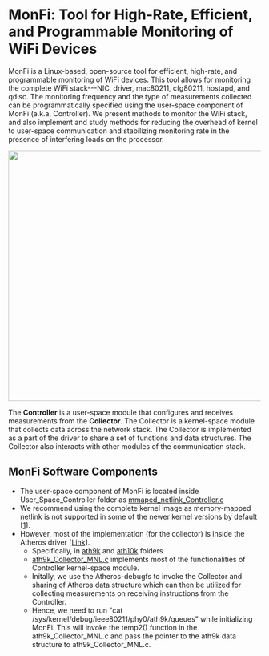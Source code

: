 # MonFi:  Tool for High-Rate, Efficient, and Programmable Monitoring of WiFi Devices

MonFi is a Linux-based, open-source tool for efficient, high-rate, and programmable monitoring of WiFi devices.
This tool allows for monitoring the complete WiFi stack---NIC, driver, mac80211, cfg80211, hostapd, and qdisc.
The monitoring frequency and the type of measurements collected can be programmatically specified using the user-space component of MonFi (a.k.a, Controller).
We present methods to monitor the WiFi stack, and also implement and study methods for reducing the overhead of kernel to user-space communication and stabilizing monitoring rate in the presence of interfering loads on the processor. 


<img src="https://raw.githubusercontent.com/jshethSCU/temp/master/ap_architecture-1.png?token=ANVXY37NZU3M7BSWAFSPS4C7VNKSM" width="700" height="500" align="center">


The **Controller** is a user-space module that configures and receives measurements from the **Collector**.
The Collector is a kernel-space module that collects data across the network stack.
The Collector is implemented as a part of the driver to share a set of functions and data structures.
The Collector also interacts with other modules of the communication stack.


## MonFi Software Components
- The user-space component of MonFi is located inside User_Space_Controller folder as [mmaped_netlink_Controller.c](https://github.com/SIOTLAB/MonFi/blob/main/User_Space_Controller/mmaped_netlink_Controller.c)
- We recommend using the complete kernel image as memory-mapped netlink is not supported in some of the newer kernel versions by default [[1]](http://natsys-lab.blogspot.com/2015/03/linux-netlink-mmap-bulk-data-transfer.html). 
- However, most of the implementation (for the collector) is inside the Atheros driver [[Link]](https://github.com/SIOTLAB/MonFi/tree/main/linux-4.5.1/drivers/net/wireless/ath).
  - Specifically, in [ath9k](https://github.com/SIOTLAB/MonFi/tree/main/linux-4.5.1/drivers/net/wireless/ath/ath9k) and [ath10k](https://github.com/SIOTLAB/MonFi/tree/main/linux-4.5.1/drivers/net/wireless/ath/ath10k) folders
  -  [ath9k_Collector_MNL.c](https://github.com/SIOTLAB/MonFi/blob/main/linux-4.5.1/drivers/net/wireless/ath/ath9k/ath9k_Collector_MNL.c) implements most of the functionalities of Controller kernel-space module.
  - Initally, we use the Atheros-debugfs to invoke the Collector and sharing of Atheros data structure which can then be utilized for collecting measurements on receiving instructions from the Controller.
  - Hence, we need to run "cat /sys/kernel/debug/ieee80211/phy0/ath9k/queues" while initializing MonFi. This will invoke the temp2() function in the ath9k_Collector_MNL.c and pass the pointer to the ath9k data structure to ath9k_Collector_MNL.c.





